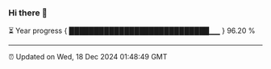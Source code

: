 ### Hi there 👋

⏳ Year progress { ████████████████████████████▁▁ } 96.20 %

---

⏰ Updated on Wed, 18 Dec 2024 01:48:49 GMT


